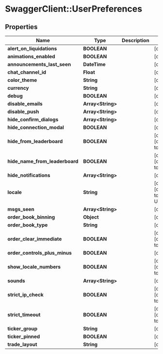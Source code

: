 # SwaggerClient::UserPreferences

## Properties
Name | Type | Description | Notes
------------ | ------------- | ------------- | -------------
**alert_on_liquidations** | **BOOLEAN** |  | [optional] 
**animations_enabled** | **BOOLEAN** |  | [optional] 
**announcements_last_seen** | **DateTime** |  | [optional] 
**chat_channel_id** | **Float** |  | [optional] 
**color_theme** | **String** |  | [optional] 
**currency** | **String** |  | [optional] 
**debug** | **BOOLEAN** |  | [optional] 
**disable_emails** | **Array&lt;String&gt;** |  | [optional] 
**disable_push** | **Array&lt;String&gt;** |  | [optional] 
**hide_confirm_dialogs** | **Array&lt;String&gt;** |  | [optional] 
**hide_connection_modal** | **BOOLEAN** |  | [optional] 
**hide_from_leaderboard** | **BOOLEAN** |  | [optional] [default to false]
**hide_name_from_leaderboard** | **BOOLEAN** |  | [optional] [default to true]
**hide_notifications** | **Array&lt;String&gt;** |  | [optional] 
**locale** | **String** |  | [optional] [default to &#39;en-US&#39;]
**msgs_seen** | **Array&lt;String&gt;** |  | [optional] 
**order_book_binning** | **Object** |  | [optional] 
**order_book_type** | **String** |  | [optional] 
**order_clear_immediate** | **BOOLEAN** |  | [optional] [default to false]
**order_controls_plus_minus** | **BOOLEAN** |  | [optional] 
**show_locale_numbers** | **BOOLEAN** |  | [optional] [default to true]
**sounds** | **Array&lt;String&gt;** |  | [optional] 
**strict_ip_check** | **BOOLEAN** |  | [optional] [default to false]
**strict_timeout** | **BOOLEAN** |  | [optional] [default to true]
**ticker_group** | **String** |  | [optional] 
**ticker_pinned** | **BOOLEAN** |  | [optional] 
**trade_layout** | **String** |  | [optional] 


